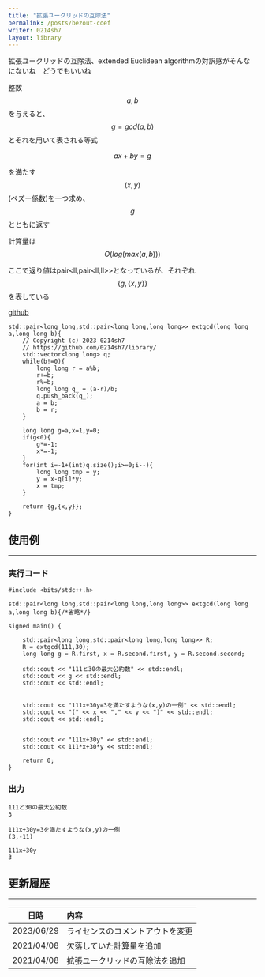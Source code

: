 ```yaml
---
title: "拡張ユークリッドの互除法"
permalink: /posts/bezout-coef
writer: 0214sh7
layout: library
---
```


拡張ユークリッドの互除法、extended Euclidean algorithmの対訳感がそんなにないね　どうでもいいね

整数$$a,b$$を与えると、$$g=gcd(a,b)$$とそれを用いて表される等式

$$ax+by=g$$

を満たす$$(x,y)$$(ベズー係数)を一つ求め、$$g$$とともに返す

計算量は$$O(log(max(a,b)))$$

ここで返り値はpair<ll,pair<ll,ll>>となっているが、それぞれ$$ \{g,\{x,y\}\} $$を表している

[github](https://github.com/0214sh7/procon-library/blob/master/math/extended%20Euclidean%20algorithm.cpp)

```
std::pair<long long,std::pair<long long,long long>> extgcd(long long a,long long b){
    // Copyright (c) 2023 0214sh7
    // https://github.com/0214sh7/library/
    std::vector<long long> q;
    while(b!=0){
        long long r = a%b;
        r+=b;
        r%=b;
        long long q_ = (a-r)/b;
        q.push_back(q_);
        a = b;
        b = r;
    }
    
    long long g=a,x=1,y=0;
    if(g<0){
        g*=-1;
        x*=-1;
    }
    for(int i=-1+(int)q.size();i>=0;i--){
        long long tmp = y;
        y = x-q[i]*y;
        x = tmp;
    }
    
    return {g,{x,y}};
}
```

## 使用例
***

### 実行コード
```
#include <bits/stdc++.h>

std::pair<long long,std::pair<long long,long long>> extgcd(long long a,long long b){/*省略*/}

signed main() {
    
    std::pair<long long,std::pair<long long,long long>> R;
    R = extgcd(111,30);
    long long g = R.first, x = R.second.first, y = R.second.second;
    
    std::cout << "111と30の最大公約数" << std::endl;
    std::cout << g << std::endl;
    std::cout << std::endl;
    
    
    std::cout << "111x+30y=3を満たすような(x,y)の一例" << std::endl;
    std::cout << "(" << x << "," << y << ")" << std::endl;
    std::cout << std::endl;
    
    
    std::cout << "111x+30y" << std::endl;
    std::cout << 111*x+30*y << std::endl;
    
    return 0;
}
```

### 出力
```
111と30の最大公約数
3

111x+30y=3を満たすような(x,y)の一例
(3,-11)

111x+30y
3
```


## 更新履歴
***

| 日時 | 内容 |
| :---: | :--- |
| 2023/06/29 | ライセンスのコメントアウトを変更 |
| 2021/04/08 | 欠落していた計算量を追加 |
| 2021/04/08 | 拡張ユークリッドの互除法を追加 |